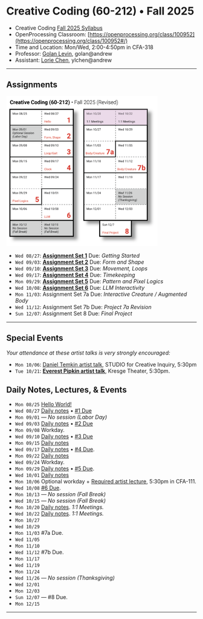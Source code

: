 # Creative Coding (60-212) • Fall 2025

* Creative Coding [Fall 2025 Syllabus](syllabus/60-212_syllabus_fall2025.md)
* OpenProcessing Classroom: [https://openprocessing.org/class/100952](https://openprocessing.org/class/100952#/)
* Time and Location: Mon/Wed, 2:00-4:50pm in CFA-318
* Professor: [Golan Levin](http://www.art.cmu.edu/people/golan-levin/), golan@andrew
* Assistant: [Lorie Chen](https://www.loriechen.com/), ylchen@andrew

---

## Assignments

<img src="syllabus/60-212_2025_schedule.png" width="400">

* `Wed 08/27`: [**Assignment Set 1**](assignments/assignment_1.md) Due: *Getting Started*
* `Wed 09/03`: [**Assignment Set 2**](assignments/assignment_2.md) Due: *Form and Shape*
* `Wed 09/10`: [**Assignment Set 3**](assignments/assignment_3.md) Due: *Movement, Loops*
* `Wed 09/17`: [**Assignment Set 4**](assignments/assignment_4.md) Due: *Timekeeping*
* `Mon 09/29`: [**Assignment Set 5**](assignments/assignment_5.md) Due: *Pattern and Pixel Logics*
* `Wed 10/08`: [**Assignment Set 6**](assignments/assignment_6.md) Due: *LLM Interactivity*
* `Mon 11/03`: Assignment Set 7a Due: *Interactive Creature / Augmented Body*
* `Wed 11/12`: Assignment Set 7b Due: *Project 7a Revision*
* `Sun 12/07`: Assignment Set 8 Due: *Final Project*

---

## Special Events

*Your attendance at these artist talks is very strongly encouraged:*

* `Mon 10/06`: [Daniel Temkin artist talk](https://studioforcreativeinquiry.org/events/temkin25), STUDIO for Creative Inquiry, 5:30pm 
* `Tue 10/21`: [**Everest Pipkin artist talk**](https://art.cmu.edu/event/visiting-artist-public-lecture-everest-pipkin/), Kresge Theater, 5:30pm.

## Daily Notes, Lectures, & Events

* `Mon 08/25` [Hello World!](daily_notes/20250825.md)
* `Wed 08/27` [Daily notes](daily_notes/20250827.md) • [#1 Due](assignments/assignment_1.md)
* `Mon 09/01` — *No session (Labor Day)*
* `Wed 09/03` [Daily notes](daily_notes/20250903.md) • [#2 Due](assignments/assignment_2.md)
* `Mon 09/08` Workday.
* `Wed 09/10` [Daily notes](daily_notes/20250910.md) • [#3 Due](assignments/assignment_3.md)
* `Mon 09/15` [Daily notes](daily_notes/20250915.md)
* `Wed 09/17` [Daily notes](daily_notes/20250917.md) • [#4 Due](assignments/assignment_4.md).
* `Mon 09/22` [Daily notes](daily_notes/20250922.md)
* `Wed 09/24` Workday.
* `Mon 09/29` [Daily notes](daily_notes/20250929.md) • [#5 Due](assignments/assignment_5.md).
* `Wed 10/01` [Daily notes](daily_notes/20251001.md)
* `Mon 10/06` Optional workday + [Required artist lecture]((https://studioforcreativeinquiry.org/events/temkin25)), 5:30pm in CFA-111.
* `Wed 10/08` [#6 Due](assignments/assignment_6.md).
* `Mon 10/13` — *No session (Fall Break)*
* `Wed 10/15` — *No session (Fall Break)*
* `Mon 10/20` [Daily notes](daily_notes/20251020.md). *1:1 Meetings.*
* `Wed 10/22` [Daily notes](daily_notes/20251022.md). *1:1 Meetings.*
* `Mon 10/27` 
* `Wed 10/29` 
* `Mon 11/03` #7a Due.
* `Wed 11/05` 
* `Mon 11/10` 
* `Wed 11/12` #7b Due.
* `Mon 11/17`
* `Wed 11/19` 
* `Mon 11/24` 
* `Wed 11/26` — *No session (Thanksgiving)*
* `Wed 12/01` 
* `Mon 12/03` 
* `Sun 12/07` — #8 Due.
* `Mon 12/15`

---


<!--

* `Mon 08/26`: [Hello World!](daily_notes/20240826.md)
* `Wed 08/28`: [Code & Form](daily_notes/20240828.md)
* `Wed 09/04`: [Movement](daily_notes/20240904.md)
* `Mon 09/09`: [Movement, Loops, Shaping Functions](daily_notes/20240909.md)
* `Wed 09/11`: [Guest lecture; Clocks](daily_notes/20240911.md)
* `Mon 09/16`: [Timekeeping (cont'd)](daily_notes/20240916.md)
* `Wed 09/18`: *Work session class; Golan away.*
* `Mon 09/23`: [Timekeeping worksession](daily_notes/20240923.md)
* `Wed 09/25`: [Timepiece Review](daily_notes/20240925.md)
* `Mon 09/30`: [AI + Worksession](daily_notes/20240930.md)
* `Mon 10/07`: [Computational Color](daily_notes/20241007.md)
* `Mon 10/07`: [Color+](daily_notes/20241009.md)
* `Mon 10/21`: [Pixel Logics I](daily_notes/20241021.md) + [Em](daily_notes/20241021_em.md)
* `Wed 10/23`: [Pixel Logics II](daily_notes/20241023.md)
* `Mon 10/28`: [Body Tracking](daily_notes/20241028.md)
* `Wed 10/30`: [Full-Body Interactive Art](daily_notes/20241030.md)
* `Mon 11/04`: *Work session for Body/Gesture project*
* `Wed 11/06`: [Teachable Interactions](daily_notes/20241106.md)
* `Mon 11/11`: [Introduction to ComfyUI](daily_notes/20241111.md)
* `Wed 11/13`: [Worksession for AI projects](daily_notes/20241113.md)
* `Mon 11/18`: Critique of Project 9
* `Wed 11/20`: TouchDesigner tutorial by Em
* `Mon 11/25`: [TD interaction & LittleBits](daily_notes/20241125.md)
* `Mon 12/02`: TouchDesigner worksession
* `Wed 12/04`: TouchDesigner worksession
* `Tue 12/10`: Final Presentations, 5:30-8:30pm
* `Mon 12/16`: *Remaining deliverables due, 12 Noon.*

Body/gait interp things to see: 
https://x.com/yugop/status/1842149619167531174
https://x.com/jtchomko/status/1935364536623562853?s=46&t=UdwSqA9DrI0efjW7u0Ittw

Shader template: 
https://openprocessing.org/sketch/2334454

-->




